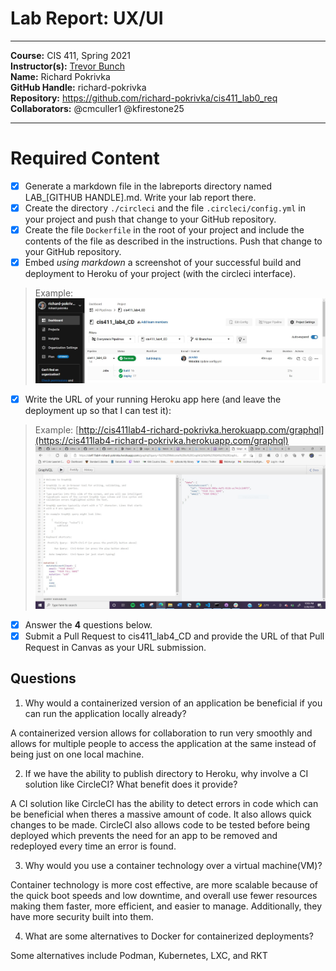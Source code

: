 # Lab Report: UX/UI
___
**Course:** CIS 411, Spring 2021  
**Instructor(s):** [Trevor Bunch](https://github.com/trevordbunch)  
**Name:** Richard Pokrivka  
**GitHub Handle:** richard-pokrivka  
**Repository:** https://github.com/richard-pokrivka/cis411_lab0_req 
**Collaborators:** 
@cmculler1
@kfirestone25
___

# Required Content

- [x] Generate a markdown file in the labreports directory named LAB_[GITHUB HANDLE].md. Write your lab report there.
- [x] Create the directory ```./circleci``` and the file ```.circleci/config.yml``` in your project and push that change to your GitHub repository.
- [x] Create the file ```Dockerfile``` in the root of your project and include the contents of the file as described in the instructions. Push that change to your GitHub repository.
- [x] Embed _using markdown_ a screenshot of your successful build and deployment to Heroku of your project (with the circleci interface).  
> Example: ![Successful Build](../ex/CircleCI.JPG)
- [x] Write the URL of your running Heroku app here (and leave the deployment up so that I can test it):  
> Example: [http://cis411lab4-richard-pokrivka.herokuapp.com/graphql](https://cis411lab4-richard-pokrivka.herokuapp.com/graphql)  
> ![Successful Test on Deployed URL](../ex/graphqlheroku.jpg)
- [x] Answer the **4** questions below.
- [x] Submit a Pull Request to cis411_lab4_CD and provide the URL of that Pull Request in Canvas as your URL submission.

## Questions
1. Why would a containerized version of an application be beneficial if you can run the application locally already?

A containerized version allows for collaboration to run very smoothly and allows for multiple people to access the application at the same instead of being just on one local machine.

2. If we have the ability to publish directory to Heroku, why involve a CI solution like CircleCI? What benefit does it provide?
   
A CI solution like CircleCI has the ability to detect errors in code which can be beneficial when theres a massive amount of code. It also allows quick changes to be made. CircleCI also allows code to be tested before being deployed which prevents the need for an app to be removed and redeployed every time an error is found.

3. Why would you use a container technology over a virtual machine(VM)?
   
Container technology is more cost effective, are more scalable because of the quick boot speeds and low downtime, and overall use fewer resources making them faster, more efficient, and easier to manage. Additionally, they have more security built into them.   

4. What are some alternatives to Docker for containerized deployments?

Some alternatives include Podman, Kubernetes, LXC, and RKT